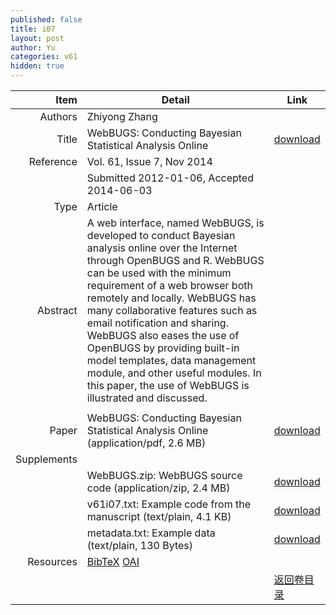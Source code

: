 ```yaml
---
published: false
title: i07
layout: post
author: Yu
categories: v61
hidden: true
---
```


| Item | Detail | Link |
|---:|---|---|
| Authors | Zhiyong Zhang| |
| Title |WebBUGS: Conducting Bayesian Statistical Analysis Online | [download](http://www.jstatsoft.org/v61/i07/paper) |
| Reference |Vol. 61, Issue 7, Nov 2014 | |
| | Submitted 2012-01-06, Accepted 2014-06-03| | 
| Type | Article| |
| Abstract | A web interface, named WebBUGS, is developed to conduct Bayesian analysis online over the Internet through OpenBUGS and R. WebBUGS can be used with the minimum requirement of a web browser both remotely and locally. WebBUGS has many collaborative features such as email notification and sharing. WebBUGS also eases the use of OpenBUGS by providing built-in model templates, data management module, and other useful modules. In this paper, the use of WebBUGS is illustrated and discussed.
| |
| Paper | WebBUGS: Conducting Bayesian Statistical Analysis Online  (application/pdf, 2.6 MB)| [download](http://www.jstatsoft.org/v61/i07/paper) |
| Supplements | | |
| |WebBUGS.zip:  WebBUGS source code  (application/zip, 2.4 MB)|  [download](http://www.jstatsoft.org/v61/i07/supp/1) |
| |v61i07.txt:   Example code from the manuscript  (text/plain, 4.1 KB)|  [download](http://www.jstatsoft.org/v61/i07/supp/2) |
| |metadata.txt: Example data  (text/plain, 130 Bytes)|  [download](http://www.jstatsoft.org/v61/i07/supp/3) |
| Resources | [BibTeX](http://www.jstatsoft.org/v61/i07/bibtex) [OAI](http://www.jstatsoft.org/oai?verb=GetRecord&identifier=oai.jstatsoft/v61/i07&prefix=oai_dc)| |
| |  | [返回卷目录]({{site.baseurl}}/volume/v61.html) |